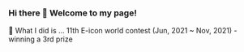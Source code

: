 ### Hi there 👋 Welcome to my page!
🏅 What I did is ...
11th E-icon world contest (Jun, 2021 ~ Nov, 2021) - winning a 3rd prize

<!--
**Ta3junPark/Ta3junPark** is a ✨ _special_ ✨ repository because its `README.md` (this file) appears on your GitHub profile.

Here are some ideas to get you started:

- 🔭 I’m currently working on ...
- 🌱 I’m currently learning ...
- 👯 I’m looking to collaborate on ...
- 🤔 I’m looking for help with ...
- 💬 Ask me about ...
- 📫 How to reach me: ...
- 😄 Pronouns: ...
- ⚡ Fun fact: ...
-->
